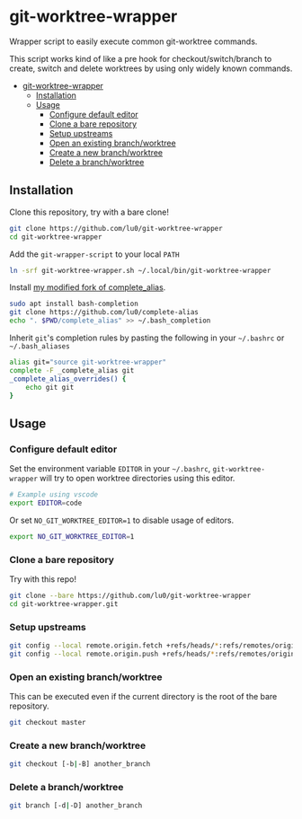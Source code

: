 # git-worktree-wrapper

Wrapper script to easily execute common git-worktree commands.

This script works kind of like a pre hook for checkout/switch/branch to
create, switch and delete worktrees by using only widely known commands.

- [git-worktree-wrapper](#git-worktree-wrapper)
  - [Installation](#installation)
  - [Usage](#usage)
    - [Configure default editor](#configure-default-editor)
    - [Clone a bare repository](#clone-a-bare-repository)
    - [Setup upstreams](#setup-upstreams)
    - [Open an existing branch/worktree](#open-an-existing-branchworktree)
    - [Create a new branch/worktree](#create-a-new-branchworktree)
    - [Delete a branch/worktree](#delete-a-branchworktree)

## Installation

Clone this repository, try with a bare clone!

```sh
git clone https://github.com/lu0/git-worktree-wrapper
cd git-worktree-wrapper
```

Add the `git-wrapper-script` to your local `PATH`

```sh
ln -srf git-worktree-wrapper.sh ~/.local/bin/git-worktree-wrapper
```

Install [my modified fork of complete_alias](https://github.com/lu0/complete-alias).

```sh
sudo apt install bash-completion
git clone https://github.com/lu0/complete-alias
echo ". $PWD/complete_alias" >> ~/.bash_completion
```

Inherit `git`'s completion rules by pasting the following in your `~/.bashrc` or
`~/.bash_aliases`

```sh
alias git="source git-worktree-wrapper"
complete -F _complete_alias git
_complete_alias_overrides() {
    echo git git
}
```

## Usage

### Configure default editor

Set the environment variable `EDITOR` in your `~/.bashrc`,
`git-worktree-wrapper` will try to open worktree directories using this editor.

```sh
# Example using vscode
export EDITOR=code
```

Or set `NO_GIT_WORKTREE_EDITOR=1` to disable usage of editors.

```sh
export NO_GIT_WORKTREE_EDITOR=1
```

### Clone a bare repository

Try with this repo!

```sh
git clone --bare https://github.com/lu0/git-worktree-wrapper
cd git-worktree-wrapper.git
```

### Setup upstreams

```sh
git config --local remote.origin.fetch +refs/heads/*:refs/remotes/origin/*
git config --local remote.origin.push +refs/heads/*:refs/remotes/origin/*
```

### Open an existing branch/worktree

This can be executed even if the current directory is the root of the bare
repository.

```sh
git checkout master
```

### Create a new branch/worktree

```sh
git checkout [-b|-B] another_branch
```

### Delete a branch/worktree

```sh
git branch [-d|-D] another_branch
```
